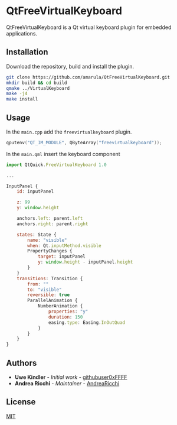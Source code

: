 # QtFreeVirtualKeyboard

QtFreeVirtualKeyboard is a Qt virtual keyboard plugin for embedded applications.

## Installation

Download the repository, build and install the plugin.

```bash
git clone https://github.com/amarula/QtFreeVirtualKeyboard.git
mkdir build && cd build
qmake ../VirtualKeyboard
make -j4
make install
```

## Usage

In the `main.cpp` add the `freevirtualkeyboard` plugin.

```c++
qputenv("QT_IM_MODULE", QByteArray("freevirtualkeyboard"));
```

In the `main.qml` insert the keyboard component

```javascript
import QtQuick.FreeVirtualKeyboard 1.0

...

InputPanel {
    id: inputPanel

    z: 99
    y: window.height

    anchors.left: parent.left
    anchors.right: parent.right

    states: State {
        name: "visible"
        when: Qt.inputMethod.visible
        PropertyChanges {
            target: inputPanel
            y: window.height - inputPanel.height
        }
    }
    transitions: Transition {
        from: ""
        to: "visible"
        reversible: true
        ParallelAnimation {
            NumberAnimation {
                properties: "y"
                duration: 150
                easing.type: Easing.InOutQuad
            }
        }
    }
}
```
## Authors
 * **Uwe Kindler** - *Initial work* - [githubuser0xFFFF](https://github.com/githubuser0xFFFF)
 * **Andrea Ricchi** - *Maintainer* - [AndreaRicchi](https://github.com/AndreaRicchi)

## License
[MIT](https://choosealicense.com/licenses/mit/)